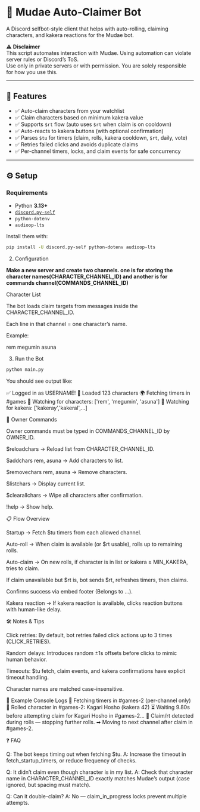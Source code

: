 # 🎲 Mudae Auto-Claimer Bot

A Discord selfbot-style client that helps with auto-rolling, claiming characters, and kakera reactions for the Mudae bot.

⚠️ **Disclaimer**  
This script automates interaction with Mudae. Using automation can violate server rules or Discord’s ToS.  
Use only in private servers or with permission. You are solely responsible for how you use this.

---

## 🚀 Features
- ✅ Auto-claim characters from your watchlist  
- ✅ Claim characters based on minimum kakera value  
- ✅ Supports `$rt` flow (auto uses `$rt` when claim is on cooldown)  
- ✅ Auto-reacts to kakera buttons (with optional confirmation)  
- ✅ Parses `$tu` for timers (claim, rolls, kakera cooldown, `$rt`, daily, vote)  
- ✅ Retries failed clicks and avoids duplicate claims  
- ✅ Per-channel timers, locks, and claim events for safe concurrency  

---

## ⚙️ Setup

### Requirements
- Python **3.13+**
- [`discord.py-self`](https://pypi.org/project/discord.py-self/)  
- `python-dotenv`  
- `audioop-lts`  

Install them with:

```bash
pip install -U discord.py-self python-dotenv audioop-lts
```


2. Configuration

**Make a new server and create two channels. one is for storing the character names(CHARACTER_CHANNEL_ID) and another is for commands channel(COMMANDS_CHANNEL_ID)**

Character List

The bot loads claim targets from messages inside the CHARACTER_CHANNEL_ID.

Each line in that channel = one character’s name.

Example:

rem
megumin
asuna

3. Run the Bot
```bash
python main.py
```


You should see output like:

✅ Logged in as USERNAME!
📜 Loaded 123 characters
🌍 Fetching timers in #games
🎯 Watching for characters: ['rem', 'megumin', 'asuna']
💠 Watching for kakera: ['kakeray','kakeral',...]


🔑 Owner Commands

Owner commands must be typed in COMMANDS_CHANNEL_ID by OWNER_ID.

$reloadchars → Reload list from CHARACTER_CHANNEL_ID.

$addchars rem, asuna → Add characters to list.

$removechars rem, asuna → Remove characters.

$listchars → Display current list.

$clearallchars → Wipe all characters after confirmation.

!help → Show help.

📋 Flow Overview

Startup → Fetch $tu timers from each allowed channel.

Auto-roll → When claim is available (or $rt usable), rolls up to remaining rolls.

Auto-claim → On new rolls, if character is in list or kakera ≥ MIN_KAKERA, tries to claim.

If claim unavailable but $rt is, bot sends $rt, refreshes timers, then claims.

Confirms success via embed footer (Belongs to ...).

Kakera reaction → If kakera reaction is available, clicks reaction buttons with human-like delay.

🛠️ Notes & Tips

Click retries: By default, bot retries failed click actions up to 3 times (CLICK_RETRIES).

Random delays: Introduces random ±1s offsets before clicks to mimic human behavior.

Timeouts: $tu fetch, claim events, and kakera confirmations have explicit timeout handling.

Character names are matched case-insensitive.

🧩 Example Console Logs
📡 Fetching timers in #games-2 (per-channel only)
🎲 Rolled character in #games-2: Kagari Hosho (kakera 42)
⏳ Waiting 9.80s before attempting claim for Kagari Hosho in #games-2...
🛑 Claim/rt detected during rolls — stopping further rolls.
➡ Moving to next channel after claim in #games-2.

❓ FAQ

Q: The bot keeps timing out when fetching $tu.
A: Increase the timeout in fetch_startup_timers, or reduce frequency of checks.

Q: It didn’t claim even though character is in my list.
A: Check that character name in CHARACTER_CHANNEL_ID exactly matches Mudae’s output (case ignored, but spacing must match).

Q: Can it double-claim?
A: No — claim_in_progress locks prevent multiple attempts.
